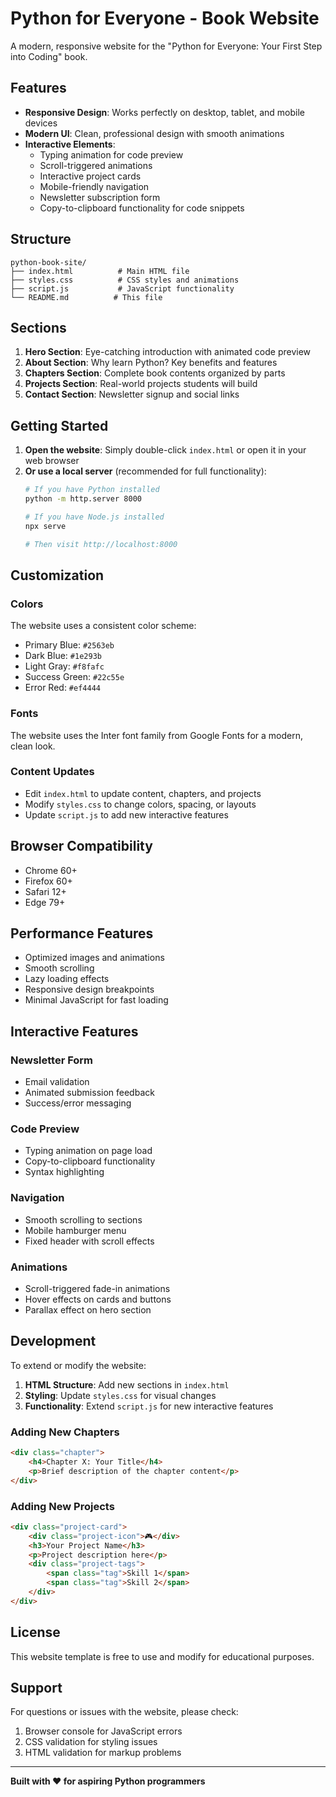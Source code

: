 # Python for Everyone - Book Website

A modern, responsive website for the "Python for Everyone: Your First Step into Coding" book.

## Features

- **Responsive Design**: Works perfectly on desktop, tablet, and mobile devices
- **Modern UI**: Clean, professional design with smooth animations
- **Interactive Elements**: 
  - Typing animation for code preview
  - Scroll-triggered animations
  - Interactive project cards
  - Mobile-friendly navigation
  - Newsletter subscription form
  - Copy-to-clipboard functionality for code snippets

## Structure

```
python-book-site/
├── index.html          # Main HTML file
├── styles.css          # CSS styles and animations
├── script.js           # JavaScript functionality
└── README.md          # This file
```

## Sections

1. **Hero Section**: Eye-catching introduction with animated code preview
2. **About Section**: Why learn Python? Key benefits and features
3. **Chapters Section**: Complete book contents organized by parts
4. **Projects Section**: Real-world projects students will build
5. **Contact Section**: Newsletter signup and social links

## Getting Started

1. **Open the website**: Simply double-click `index.html` or open it in your web browser
2. **Or use a local server** (recommended for full functionality):
   ```bash
   # If you have Python installed
   python -m http.server 8000
   
   # If you have Node.js installed
   npx serve
   
   # Then visit http://localhost:8000
   ```

## Customization

### Colors
The website uses a consistent color scheme:
- Primary Blue: `#2563eb`
- Dark Blue: `#1e293b`
- Light Gray: `#f8fafc`
- Success Green: `#22c55e`
- Error Red: `#ef4444`

### Fonts
The website uses the Inter font family from Google Fonts for a modern, clean look.

### Content Updates
- Edit `index.html` to update content, chapters, and projects
- Modify `styles.css` to change colors, spacing, or layouts
- Update `script.js` to add new interactive features

## Browser Compatibility

- Chrome 60+
- Firefox 60+
- Safari 12+
- Edge 79+

## Performance Features

- Optimized images and animations
- Smooth scrolling
- Lazy loading effects
- Responsive design breakpoints
- Minimal JavaScript for fast loading

## Interactive Features

### Newsletter Form
- Email validation
- Animated submission feedback
- Success/error messaging

### Code Preview
- Typing animation on page load
- Copy-to-clipboard functionality
- Syntax highlighting

### Navigation
- Smooth scrolling to sections
- Mobile hamburger menu
- Fixed header with scroll effects

### Animations
- Scroll-triggered fade-in animations
- Hover effects on cards and buttons
- Parallax effect on hero section

## Development

To extend or modify the website:

1. **HTML Structure**: Add new sections in `index.html`
2. **Styling**: Update `styles.css` for visual changes
3. **Functionality**: Extend `script.js` for new interactive features

### Adding New Chapters
```html
<div class="chapter">
    <h4>Chapter X: Your Title</h4>
    <p>Brief description of the chapter content</p>
</div>
```

### Adding New Projects
```html
<div class="project-card">
    <div class="project-icon">🎮</div>
    <h3>Your Project Name</h3>
    <p>Project description here</p>
    <div class="project-tags">
        <span class="tag">Skill 1</span>
        <span class="tag">Skill 2</span>
    </div>
</div>
```

## License

This website template is free to use and modify for educational purposes.

## Support

For questions or issues with the website, please check:
1. Browser console for JavaScript errors
2. CSS validation for styling issues
3. HTML validation for markup problems

---

**Built with ❤️ for aspiring Python programmers**
